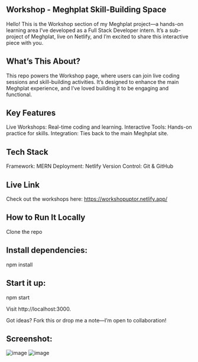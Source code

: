 ## Workshop - Meghplat Skill-Building Space
Hello! This is the Workshop section of my Meghplat project—a hands-on learning area I’ve developed as a Full Stack Developer intern. It’s a sub-project of Meghplat, live on Netlify, and I’m excited to share this interactive piece with you.
## What’s This About?
This repo powers the Workshop page, where users can join live coding sessions and skill-building activities. It’s designed to enhance the main Meghplat experience, and I’ve loved building it to be engaging and functional.
## Key Features

Live Workshops: Real-time coding and learning.
Interactive Tools: Hands-on practice for skills.
Integration: Ties back to the main Meghplat site.

## Tech Stack

Framework: MERN
Deployment: Netlify
Version Control: Git & GitHub

## Live Link
Check out the workshops here: https://workshopuptor.netlify.app/

## How to Run It Locally

Clone the repo 


## Install dependencies:
npm install


## Start it up:
npm start


Visit http://localhost:3000.

Got ideas? Fork this or drop me a note—I’m open to collaboration!


## Screenshot:
![image](https://github.com/user-attachments/assets/14804e7e-3520-46ae-abde-6c1c8f69a8d9)
![image](https://github.com/user-attachments/assets/8dfd8a24-cb3e-4a91-a354-6a25cedc4869)

